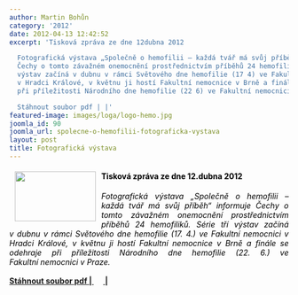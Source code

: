 ```yaml
---
author: Martin Bohůn
category: '2012'
date: 2012-04-13 12:42:52
excerpt: 'Tisková zpráva ze dne 12dubna 2012

  Fotografická výstava „Společně o hemofilii – každá tvář má svůj příběh“ informuje
  Čechy o tomto závažném onemocnění prostřednictvím příběhů 24 hemofiliků Série tří
  výstav začíná v dubnu v rámci Světového dne hemofilie (17 4) ve Fakultní nemocnici
  v Hradci Králové, v květnu ji hostí Fakultní nemocnice v Brně a finále se odehraje
  při příležitosti Národního dne hemofilie (22 6) ve Fakultní nemocnici v Praze

  Stáhnout soubor pdf | |'
featured-image: images/loga/logo-hemo.jpg
joomla_id: 90
joomla_url: spolecne-o-hemofilii-fotograficka-vystava
layout: post
title: Fotografická výstava
---
```


<h4>
 <img border="0" height="90" src="{{ site.baseurl }}/images/loga/logo-hemo.jpg" style="float: left; margin-left: 10px; margin-right: 10px;" width="146"/>
 <span style="color: #000000;">
  Tisková zpráva ze dne 12.dubna 2012
 </span>
</h4>
<p style="text-align: justify;">
 <em>
  <span style="color: #000000;">
   Fotografická výstava „Společně o hemofilii – každá tvář má svůj příběh“ informuje Čechy o tomto závažném onemocnění prostřednictvím příběhů 24 hemofiliků. Série tří výstav začíná v dubnu v rámci Světového dne hemofilie (17. 4.) ve Fakultní nemocnici v Hradci Králové, v květnu ji hostí Fakultní nemocnice v Brně a finále se odehraje při příležitosti Národního dne hemofilie (22. 6.) ve Fakultní nemocnici v Praze.
  </span>
 </em>
</p>
<p style="text-align: justify;">
 <a href="images/dokumenty-pdf-doc/tz_putovni_vystava.pdf" target="_blank" title='Fotografická výstava "Společně o hemofilii"'>
  <strong>
   Stáhnout soubor pdf |
   <span style="color: #000000;">
    <img border="0" height="17" src="{{ site.baseurl }}/images/Ikony/ikona_pdf.jpg" width="17"/>
   </span>
   |
  </strong>
 </a>
</p>
